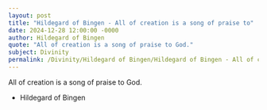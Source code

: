 ```yaml
---
layout: post
title: "Hildegard of Bingen - All of creation is a song of praise to"
date: 2024-12-28 12:00:00 -0000
author: Hildegard of Bingen
quote: "All of creation is a song of praise to God."
subject: Divinity
permalink: /Divinity/Hildegard of Bingen/Hildegard of Bingen - All of creation is a song of praise to
---
```


All of creation is a song of praise to God.

- Hildegard of Bingen
